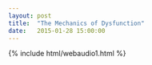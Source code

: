 ```yaml
---
layout: post
title:  "The Mechanics of Dysfunction"
date:   2015-01-28 15:00:00
---
```

{% include html/webaudio1.html %}